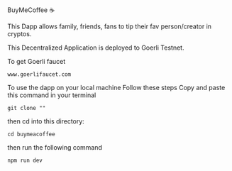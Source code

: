 BuyMeCoffee ☕️

This Dapp allows family, friends, fans to tip their fav person/creator in cryptos.

This Decentralized Application is deployed to Goerli Testnet.

To get Goerli faucet

```
www.goerlifaucet.com
```

To use the dapp on your local machine Follow these steps
Copy and paste this command in your terminal

```
git clone ""
```
then cd into this directory:
```
cd buymeacoffee
```
then run the following command
```
npm run dev
```

